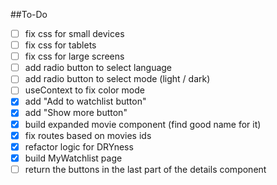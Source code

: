 ##To-Do
- [ ] fix css for small devices
- [ ] fix css for tablets
- [ ] fix css for large screens
- [ ] add radio button to select language
- [ ] add radio button to select mode (light / dark)
- [ ] useContext to fix color mode
- [x] add "Add to watchlist button"
- [x] add "Show more button"
- [x] build expanded movie component (find good name for it)
- [x] fix routes based on movies ids
- [x] refactor logic for DRYness
- [x] build MyWatchlist page 
- [ ] return the buttons in the last part of the details component

